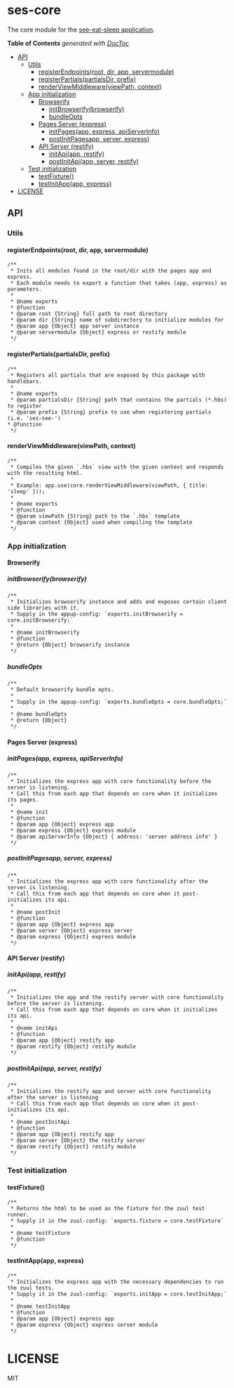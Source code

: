 # ses-core 

The core module for the [see-eat-sleep application](https://github.com/thlorenz/see-eat-sleep).

**Table of Contents**  *generated with [DocToc](http://doctoc.herokuapp.com/)*

- [API](#api)
  - [Utils](#utils)
    - [registerEndpoints(root, dir, app, servermodule)](#registerendpointsroot-dir-app-servermodule)
    - [registerPartials(partialsDir, prefix)](#registerpartialspartialsdir-prefix)
    - [renderViewMiddleware(viewPath, context)](#renderviewmiddlewareviewpath-context)
  - [App initialization](#app-initialization)
    - [Browserify](#browserify)
      - [initBrowserify(browserify)](#initbrowserifybrowserify)
      - [bundleOpts](#bundleopts)
    - [Pages Server (express)](#pages-server-express)
      - [initPages(app, express, apiServerInfo)](#initpagesapp-express-apiserverinfo)
      - [postInitPagesapp, server, express)](#postinitpagesapp-server-express)
    - [API Server (restify)](#api-server-restify)
      - [initApi(app, restify)](#initapiapp-restify)
      - [postInitApi(app, server, restify)](#postinitapiapp-server-restify)
  - [Test initialization](#test-initialization)
    - [testFixture()](#testfixture)
    - [testInitApp(app, express)](#testinitappapp-express)
- [LICENSE](#license)

## API

### Utils

#### registerEndpoints(root, dir, app, servermodule)

```
/**
 * Inits all modules found in the root/dir with the pages app and express.
 * Each module needs to export a function that takes (app, express) as parameters.
 *
 * @name exports
 * @function
 * @param root {String} full path to root directory
 * @param dir {String} name of subdirectory to initialize modules for
 * @param app {Object} app server instance
 * @param servermodule {Object} express or restify module
 */
```

#### registerPartials(partialsDir, prefix)

```
/**
 * Registers all partials that are exposed by this package with handlebars.
 *
 * @name exports
 * @param partialsDir {String} path that contains the partials (*.hbs) to register
 * @param prefix {String} prefix to use when registering partials (i.e. 'ses-see-')
* @function
 */
```

#### renderViewMiddleware(viewPath, context)

```
/**
 * Compiles the given `.hbs` view with the given context and responds with the resulting html.
 * 
 * Example: app.use(core.renderViewMiddleware(viewPath, { title: 'sleep' }));
 *
 * @name exports
 * @function
 * @param viewPath {String} path to the `.hbs` template
 * @param context {Object} used when compiling the template
 */
```

### App initialization

#### Browserify

##### initBrowserify(browserify)
```
/**
 * Initializes browserify instance and adds and exposes certain client side libraries with it.
 * Supply in the appup-config: `exports.initBrowserify = core.initBrowserify;`
 *
 * @name initBrowserify
 * @function
 * @return {Object} browserify instance
 */
```

##### bundleOpts

```
/**
 * Default browserify bundle opts.
 *
 * Supply in the appup-config: `exports.bundleOpts = core.bundleOpts;`
 *
 * @name bundleOpts
 * @return {Object} 
 */
```

#### Pages Server (express)

##### initPages(app, express, apiServerInfo)

```
/**
 * Initializes the express app with core functionality before the server is listening.
 * Call this from each app that depends on core when it initializes its pages.
 * 
 * @name init
 * @function
 * @param app {Object} express app
 * @param express {Object} express module
 * @param apiServerInfo {Object} { address: 'server address info' }
 */
```

##### postInitPagesapp, server, express)

```
/**
 * Initializes the express app with core functionality after the server is listening.
 * Call this from each app that depends on core when it post-initializes its api.
 * 
 * @name postInit
 * @function
 * @param app {Object} express app
 * @param server {Object} espress server
 * @param express {Object} express module
 */
```

#### API Server (restify)

##### initApi(app, restify)

```
/**
 * Initializes the app and the restify server with core functionality before the server is listening.
 * Call this from each app that depends on core when it initializes its api.
 * 
 * @name initApi
 * @function
 * @param app {Object} restify app
 * @param restify {Object} restify module
 */
```

##### postInitApi(app, server, restify)

```
/**
 * Initializes the restify app and server with core functionality after the server is listening
 * Call this from each app that depends on core when it post-initializes its api.
 * 
 * @name postInitApi
 * @function
 * @param app {Object} restify app
 * @param server {Object} the restify server
 * @param restify {Object} restify module
 */
```

### Test initialization

#### testFixture()
```
/**
 * Returns the html to be used as the fixture for the zuul test runner.
 * Supply it in the zuul-config: `exports.fixture = core.testFixture`
 * 
 * @name testFixture
 * @function
 */
```

#### testInitApp(app, express)

```
/**
 * Initializes the express app with the necessary dependencies to run the zuul tests.
 * Supply it in the zuul-config: `exports.initApp = core.testInitApp;`
 * 
 * @name testInitApp
 * @function
 * @param app {Object} express app
 * @param express {Object} express server module
 */
```

# LICENSE

MIT
